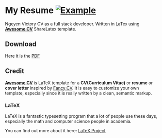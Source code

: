 # My Resume [![Example](https://img.shields.io/badge/example-pdf-green.svg)](https://raw.githubusercontent.com/jacobgarcia/cv-latex/master/resume.pdf)

Ngeyen Victory CV as a full stack developer. Written in LaTex using [**Awesome CV**](https://github.com/posquit0/Awesome-CV) ShareLatex template.

## Download

Here it is the [PDF](https://raw.githubusercontent.com/ngeyen/cv-latex/master/resume.pdf)


## Credit

[**Awesome CV**](https://github.com/posquit0/Awesome-CV) is LaTeX template for a **CV(Curriculum Vitae)** or **resume** or **cover letter** inspired by [Fancy CV](https://www.sharelatex.com/templates/cv-or-resume/fancy-cv). It is easy to customize your own template, especially since it is really written by a clean, semantic markup.

### LaTeX

LaTeX is a fantastic typesetting program that a lot of people use these days, especially the math and computer science people in academia.

You can find out more about it here: [LaTeX Project](http://www.latex-project.org)

